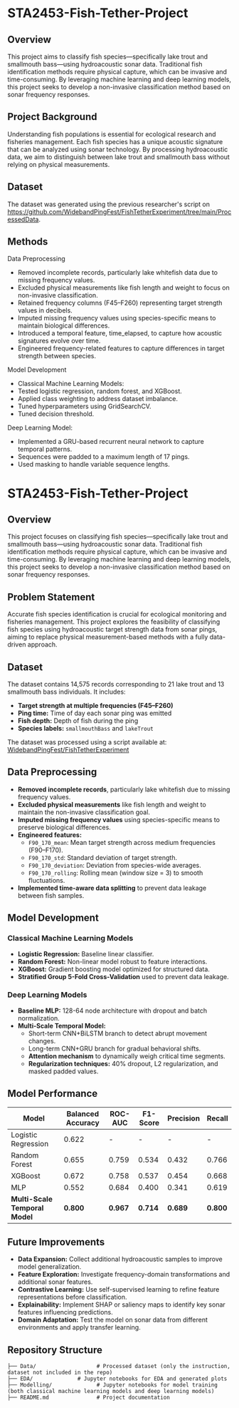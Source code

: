 # STA2453-Fish-Tether-Project
## Overview

This project aims to classify fish species—specifically lake trout and smallmouth bass—using hydroacoustic sonar data. Traditional fish identification methods require physical capture, which can be invasive and time-consuming. By leveraging machine learning and deep learning models, this project seeks to develop a non-invasive classification method based on sonar frequency responses.

## Project Background

Understanding fish populations is essential for ecological research and fisheries management. Each fish species has a unique acoustic signature that can be analyzed using sonar technology. By processing hydroacoustic data, we aim to distinguish between lake trout and smallmouth bass without relying on physical measurements.

## Dataset

The dataset was generated using the previous researcher's script on https://github.com/WidebandPingFest/FishTetherExperiment/tree/main/ProcessedData.

## Methods

Data Preprocessing

* Removed incomplete records, particularly lake whitefish data due to missing frequency values.
* Excluded physical measurements like fish length and weight to focus on non-invasive classification.
* Retained frequency columns (F45–F260) representing target strength values in decibels.
* Imputed missing frequency values using species-specific means to maintain biological differences.
* Introduced a temporal feature, time_elapsed, to capture how acoustic signatures evolve over time.
* Engineered frequency-related features to capture differences in target strength between species.

Model Development

* Classical Machine Learning Models:
* Tested logistic regression, random forest, and XGBoost.
* Applied class weighting to address dataset imbalance.
* Tuned hyperparameters using GridSearchCV.
* Tuned decision threshold. 

Deep Learning Model:

* Implemented a GRU-based recurrent neural network to capture temporal patterns.
* Sequences were padded to a maximum length of 17 pings.
* Used masking to handle variable sequence lengths.


# STA2453-Fish-Tether-Project

## Overview
This project focuses on classifying fish species—specifically lake trout and smallmouth bass—using hydroacoustic sonar data. Traditional fish identification methods require physical capture, which can be invasive and time-consuming. By leveraging machine learning and deep learning models, this project seeks to develop a non-invasive classification method based on sonar frequency responses.

## Problem Statement
Accurate fish species identification is crucial for ecological monitoring and fisheries management. This project explores the feasibility of classifying fish species using hydroacoustic target strength data from sonar pings, aiming to replace physical measurement-based methods with a fully data-driven approach.

## Dataset
The dataset contains 14,575 records corresponding to 21 lake trout and 13 smallmouth bass individuals. It includes:
- **Target strength at multiple frequencies (F45–F260)**
- **Ping time:** Time of day each sonar ping was emitted
- **Fish depth:** Depth of fish during the ping
- **Species labels:** `smallmouthBass` and `lakeTrout`

The dataset was processed using a script available at: [WidebandPingFest/FishTetherExperiment](https://github.com/WidebandPingFest/FishTetherExperiment/tree/main/ProcessedData)

## Data Preprocessing
- **Removed incomplete records**, particularly lake whitefish due to missing frequency values.
- **Excluded physical measurements** like fish length and weight to maintain the non-invasive classification goal.
- **Imputed missing frequency values** using species-specific means to preserve biological differences.
- **Engineered features:**
  - `F90_170_mean`: Mean target strength across medium frequencies (F90–F170).
  - `F90_170_std`: Standard deviation of target strength.
  - `F90_170_deviation`: Deviation from species-wide averages.
  - `F90_170_rolling`: Rolling mean (window size = 3) to smooth fluctuations.
- **Implemented time-aware data splitting** to prevent data leakage between fish samples.

## Model Development

### Classical Machine Learning Models
- **Logistic Regression:** Baseline linear classifier.
- **Random Forest:** Non-linear model robust to feature interactions.
- **XGBoost:** Gradient boosting model optimized for structured data.
- **Stratified Group 5-Fold Cross-Validation** used to prevent data leakage.

### Deep Learning Models
- **Baseline MLP:** 128-64 node architecture with dropout and batch normalization.
- **Multi-Scale Temporal Model:**
  - Short-term CNN+BiLSTM branch to detect abrupt movement changes.
  - Long-term CNN+GRU branch for gradual behavioral shifts.
  - **Attention mechanism** to dynamically weigh critical time segments.
  - **Regularization techniques:** 40% dropout, L2 regularization, and masked padded values.

## Model Performance
| Model | Balanced Accuracy | ROC-AUC | F1-Score | Precision | Recall |
|--------|----------------|--------|---------|----------|--------|
| Logistic Regression | 0.622 | - | - | - | - |
| Random Forest | 0.655 | 0.759 | 0.534 | 0.432 | 0.766 |
| XGBoost | 0.672 | 0.758 | 0.537 | 0.454 | 0.668 |
| MLP | 0.552 | 0.684 | 0.400 | 0.341 | 0.619 |
| **Multi-Scale Temporal Model** | **0.800** | **0.967** | **0.714** | **0.689** | **0.800** |

## Future Improvements
- **Data Expansion:** Collect additional hydroacoustic samples to improve model generalization.
- **Feature Exploration:** Investigate frequency-domain transformations and additional sonar features.
- **Contrastive Learning:** Use self-supervised learning to refine feature representations before classification.
- **Explainability:** Implement SHAP or saliency maps to identify key sonar features influencing predictions.
- **Domain Adaptation:** Test the model on sonar data from different environments and apply transfer learning.

## Repository Structure
```
├── Data/                   # Processed dataset (only the instruction, dataset not included in the repo)
├── EDA/              # Jupyter notebooks for EDA and generated plots
├── Modelling/              # Jupyter notebooks for model training (both classical machine learning models and deep learning models)
├── README.md               # Project documentation
